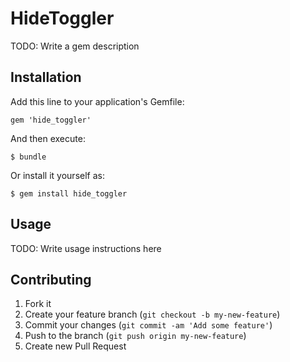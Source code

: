 # HideToggler

TODO: Write a gem description

## Installation

Add this line to your application's Gemfile:

    gem 'hide_toggler'

And then execute:

    $ bundle

Or install it yourself as:

    $ gem install hide_toggler

## Usage

TODO: Write usage instructions here

## Contributing

1. Fork it
2. Create your feature branch (`git checkout -b my-new-feature`)
3. Commit your changes (`git commit -am 'Add some feature'`)
4. Push to the branch (`git push origin my-new-feature`)
5. Create new Pull Request
